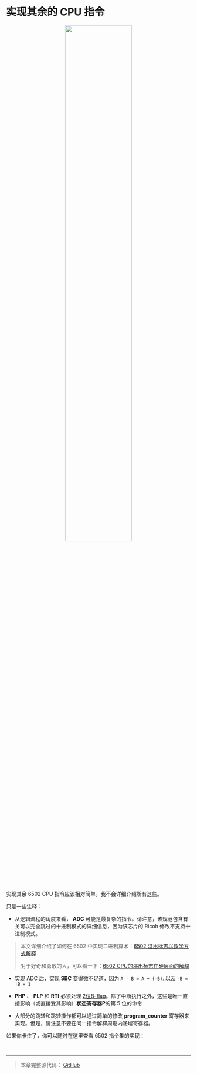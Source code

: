 # 实现其余的 CPU 指令


 <div style="text-align:center"><img src="./images/ch3.3/image_1_how_to_draw_owl.png" width="60%"/></div>

实现其余 6502 CPU 指令应该相对简单。我不会详细介绍所有这些。

只是一些注释：
* 从逻辑流程的角度来看， **ADC** 可能是最复杂的指令。请注意，该规范包含有关可以完全跳过的十进制模式的详细信息，因为该芯片的 Ricoh 修改不支持十进制模式。
> 本文详细介绍了如何在 6502 中实现二进制算术：[6502 溢出标志以数学方式解释](http://www.righto.com/2012/12/the-6502-overflow-flag-explained.html)
>
>对于好奇和勇敢的人，可以看一下：[6502 CPU的溢出标志在硅层面的解释](http://www.righto.com/2013/01/a-small-part-of-6502-chip-explained.html)

* 实现 ADC 后，实现 **SBC** 变得微不足道，因为
`A - B = A + (-B)`.
以及 `-B = !B + 1`

* **PHP** 、 **PLP** 和 **RTI** 必须处理 [2位B-flag](http://wiki.nesdev.com/w/index.php/Status_flags#The_B_flag)。除了中断执行之外，这些是唯一直接影响（或直接受其影响）**状态寄存器P**的第 5 位的命令

* 大部分的跳转和跳转操作都可以通过简单的修改 **program_counter** 寄存器来实现。但是，请注意不要在同一指令解释周期内递增寄存器。

如果你卡住了，你可以随时在这里查看 6502 指令集的实现：<link to code>


<br/>

------

> 本章完整源代码： <a href="https://github.com/bugzmanov/nes_ebook/tree/master/code/ch3.3" target="_blank">GitHub</a>
